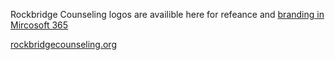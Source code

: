 Rockbridge Counseling logos are availible here for refeance and [branding in Mircosoft 365](https://learn.microsoft.com/en-us/microsoft-365/admin/setup/customize-your-organization-theme?view=o365-worldwide)

[rockbridgecounseling.org](https://rockbridgecounseling.org)
